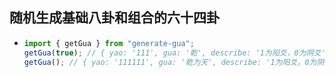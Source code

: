 ## 随机生成基础八卦和组合的六十四卦

- ```js
  import { getGua } from "generate-gua";
  getGua(true); // { yao: '111', gua: '乾', describe: '1为阳爻，0为阴爻' }
  getGua(); // { yao: '111111', gua: '乾为天', describe: '1为阳爻，0为阴爻' }
  ```
